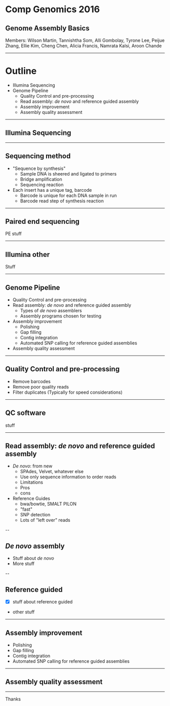 # Comp Genomics 2016

## Genome Assembly Basics

Members: Wilson Martin, Tannishtha Som,  Alli Gombolay, Tyrone Lee, Peijue Zhang, Ellie Kim, Cheng Chen, Alicia Francis, Namrata Kalsi, Aroon Chande


---

# Outline

- Illumina Sequencing 
- Genome Pipeline
  - Quality Control and pre-processing
  - Read assembly: *de novo* and reference guided assembly 
  - Assembly improvement
  - Assembly quality assessment 


---

## Illumina Sequencing

---

## Sequencing method

- "Sequence by synthesis"
	-  Sample DNA is sheered and ligated to primers
	- Bridge amplification 
	- Sequencing reaction
- Each insert has a unique tag, barcode
	- Barcode is unique for each DNA sample in run
	- Barcode read step of synthesis reaction

---

## Paired end sequencing

PE stuff

---

## Illumina other

Stuff

---

##  Genome Pipeline
  - Quality Control and pre-processing
  - Read assembly: *de novo* and reference guided assembly 
	- Types of *de novo* assemblers
	- Assembly programs chosen for testing
  - Assembly improvement
	- Polishing
	- Gap filling
	- Contig integration
	- Automated SNP calling for reference guided assemblies
  - Assembly quality assessment 


---


## Quality Control and pre-processing

- Remove barcodes
- Remove poor quality reads
- Filter duplicates (Typically for speed considerations)

---

## QC software

stuff


---

## Read assembly: *de novo* and reference guided assembly

- *De novo*: from new
	- SPAdes, Velvet, whatever else
	- Use only sequence information to order reads 
	- Limitations
	- Pros
	- cons
- Reference Guides
	- bwa/bowtie, SMALT PILON
	- "fast"
	- SNP detection
	- Lots of "left over" reads
	
--

## *De novo* assembly

- Stuff about *de novo*
- More stuff

--

## Reference guided

- [X] stuff about reference guided
- other stuff


---

## Assembly improvement
- Polishing
- Gap filling
- Contig integration
- Automated SNP calling for reference guided assemblies


---

## Assembly quality assessment

---

Thanks
